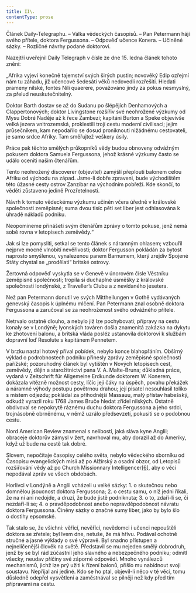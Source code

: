 ```yaml
---
title: II\.
contentType: prose
---
```


<section>

Článek Daily-Telegraphu. – Válka vědeckých časopisů. – Pan Petermann hájí svého přítele, doktora Fergussona. – Odpověď učence Konera. – Učiněné sázky. – Rozličné návrhy podané doktorovi.

Nazejtří uveřejnil Daily Telegraph v čísle ze dne 15. ledna článek tohoto znění:

„Afrika vyjeví konečně tajemství svých širých pustin; novověký Edip ozřejmí nám tu záhadu, jíž učencové šedesáti věků nedovedli rozřešiti. Hledati prameny nilské, fontes Nili quaerere, považováno jindy za pokus nesmyslný, za přelud neuskutečnitelný.

Doktor Barth dostav se až do Sudanu po šlépějích Denhamových a Clappertonových; doktor Livingstone rozšířiv své neohrožené výzkumy od Mysu Dobré Naděje až k řece Zambezi; kapitáni Burton a Speke objevivše velká jezera vnitrozemská, proklestili trojí cestu moderní civilisaci; jejím průsečníkem, kam nepodařilo se dosud proniknouti nižádnému cestovateli, je samo srdce Afriky. Tam směřujtež veškery úsily.

Práce pak těchto smělých průkopníků vědy budou obnoveny odvážným pokusem doktora Samuela Fergussona, jehož krásné výzkumy často se událo oceniti našim čtenářům.

Tento neohrožený discoverer (objevitel) zamýšlí přeplouti balonem celou Afriku od východu na západ. Jsme-li dobře zpraveni, bude východištěm této úžasné cesty ostrov Zanzibar na východním pobřeží. Kde skončí, to věděti zůstaveno jedině Prozřetelnosti.

Návrh k tomuto vědeckému výzkumu učiněn včera úředně v královské společnosti zeměpisné; suma dvou tisíc pěti set liber jest odhlasována k úhradě nákladů podniku.

Neopomineme přinášeti svým čtenářům zprávy o tomto pokuse, jenž nemá sobě rovna v letopisech zeměvědy.“

Jak si lze pomysliti, setkal se tento článek s náramným ohlasem; vzbouřil nejprve mocné vlnobití nevěřivosti; doktor Fergusson pokládán za bytost naprosto smyšlenou, vynalezenou panem Barnumem, který zrejdiv Spojené Státy chystal se „prodělati“ britské ostrovy.

Žertovná odpověď vyskytla se v Genevě v únorovém čísle Věstníku zeměpisné společnosti; tropila si duchaplné úsměšky z královské společnosti londýnské, z Traveller’s Clubu a z nevídaného jesetera.

Než pan Petermann donutil ve svých Mittheilungen v Gothě vydávaných genevský časopis k úplnému mlčení. Pan Petermann znal osobně doktora Fergussona a zaručoval se za neohroženost svého odvážného přítele.

Netrvalo ostatně dlouho, a nebylo již lze pochybovati; přípravy na cestu konaly se v Londýně; lyonských továren došla znamenitá zakázka na dykytu ke zhotovení balonu, a britská vláda posléz ustanovila doktorovi k službám dopravní loď Resolute s kapitánem Pennetem.

V brzku nastal hotový příval pobídek, nebylo konce blahopřáním. Obšírný výklad o podrobnostech podniku přinesly zprávy zeměpisné společnosti pařížské; pozoruhodný článek byl vytištěn v Nových letopisech cest, zeměvědy, dějin a starožitnictví pana V. A. Malte-Bruna; důkladná práce, vydaná v Zeitschrift für Allgemeine Erdkunde doktorem W. Konerem, dokázala vítězně možnost cesty, líčíc její čáky na úspěch, povahu překážek a náramné výhody postupu povětrnou drahou; její pisatel nesouhlasil toliko s místem odjezdu; pokládal za příhodnější Massauu, malý přístav habešský, odkudž vyrazil roku 1768 James Bruče hledat zřídel nilských. Ostatně obdivoval se nepokrytě ráznému duchu doktora Fergussona a jeho srdci, trojnásobně obrněnému, v němž uzrálo předsevzetí, pokusiti se o podobnou cestu.

Nord American Review znamenal s nelibostí, jaká sláva kyne Anglii; obraceje doktorův zámysl v žert, navrhoval mu, aby dorazil až do Ameriky, když už bude na cestě tak dobré.

Slovem, nepočítaje časopisy celého světa, nebylo vědeckého sborníku od Časopisu evangelických misií až po Alžírský a osadní obzor, od Letopisů rozšiřování vědy až po Church Missionnary Intelligencer[\[6\]](./resources/undefined), aby o věci nepodával zpráv ve všech obdobách.

Horlivci v Londýně a Anglii vcházeli u velké sázky: 1. o skutečnou nebo domnělou jsoucnost doktora Fergussona; 2. o cestu samu, o níž jedni říkali, že na ni ani nedojde, a druzí, že bude jistě podniknuta; 3. o to, zdaří-li se, či nezdaří-li se; 4. o pravděpodobnost anebo nepravděpodobnost návratu doktora Fergussona. Činěny sázky o značné sumy liber, jako by bylo šlo o dostihy epsomské.

Tak stalo se, že všichni: věřící, nevěřící, nevědomci i učenci nepouštěli doktora se zřetele; byl lvem dne, netuše, že má hřívu. Podával ochotně stručné a jasné výklady o své výpravě. Byl snadno přístupen a nejnelíčenější člověk na světě. Představil se mu nejeden smělý dobrodruh, jenž by se byl rád zúčastnil jeho slavného a nebezpečného podniku; odmítl všecky, neudav příčiny své záporné odpovědi. Mnoho vynálezců mechanismů, jichž lze prý užiti k řízení balonů, přišlo mu nabídnout svoji soustavu. Nepřijal ani jediné. Kdo se ho ptal, objevil-li něco v té věci, tomu důsledně odepřel vysvětlení a zaměstnával se pilněji než kdy před tím přípravami na cestu.

</section>
